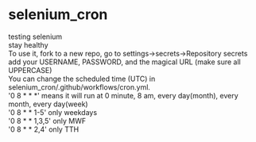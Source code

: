 # selenium_cron

testing selenium\
stay healthy\
To use it, fork to a new repo, go to settings->secrets->Repository secrets\
add your USERNAME, PASSWORD, and the magical URL (make sure all UPPERCASE)\
You can change the scheduled time (UTC) in selenium_cron/.github/workflows/cron.yml. \
'0 8 * * *' means it will run at 0 minute, 8 am, every day(month), every month, every day(week) \
'0 8 * * 1-5' only weekdays\
'0 8 * * 1,3,5' only MWF\
'0 8 * * 2,4' only TTH
